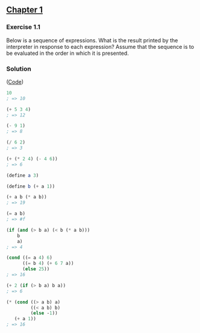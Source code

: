 ## [Chapter 1](../index.md#1-Building-Abstractions-with-Procedures)

### Exercise 1.1

Below is a sequence of expressions. What is the result printed by the interpreter in response to each expression? Assume that the sequence is to be evaluated in the order in which it is presented.

### Solution

([Code](../../src/Chapter%201/Exercise%201.01.scm))

```scheme
10
; => 10

(+ 5 3 4)
; => 12

(- 9 1)
; => 8

(/ 6 2)
; => 3

(+ (* 2 4) (- 4 6))
; => 6

(define a 3)

(define b (+ a 1))

(+ a b (* a b))
; => 19

(= a b)
; => #f

(if (and (> b a) (< b (* a b)))
    b
    a)
; => 4

(cond ((= a 4) 6)
      ((= b 4) (+ 6 7 a))
      (else 25))
; => 16

(+ 2 (if (> b a) b a))
; => 6

(* (cond ((> a b) a)
         ((< a b) b)
         (else -1))
   (+ a 1))
; => 16
```

